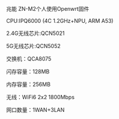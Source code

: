 兆能 ZN-M2个人使用Openwrt固件

CPU:IPQ6000 (4C 1.2GHz+NPU, ARM A53)

2.4G无线芯片:QCN5021

5G无线芯片:QCN5052

交换机：QCA8075

闪存容量：128MB 

内存容量：256MB

无线：WiFi6 2x2 1800Mbps

网口数量：1WAN+3LAN
